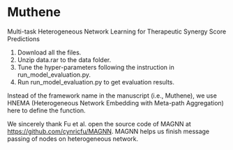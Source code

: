 # Muthene
Multi-task Heterogeneous Network Learning for Therapeutic Synergy Score Predictions

1. Download all the files.
2. Unzip data.rar to the data folder.
3. Tune the hyper-parameters following the instruction in run_model_evaluation.py.
4. Run run_model_evaluation.py to get evaluation results.

Instead of the framework name in the manuscript (i.e., Muthene), we use HNEMA (Heterogeneous Network Embedding with Meta-path Aggregation) here to define the function.

We sincerely thank Fu et al. open the source code of MAGNN at https://github.com/cynricfu/MAGNN. MAGNN helps us finish message passing of nodes on heterogeneous network.
